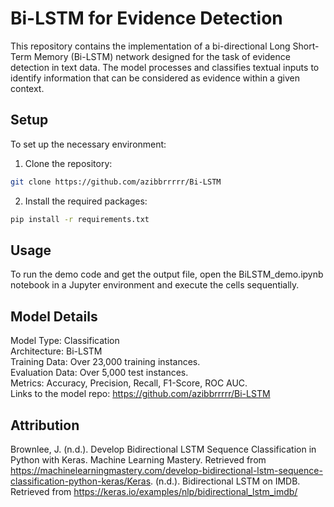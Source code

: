 # Bi-LSTM for Evidence Detection

This repository contains the implementation of a bi-directional Long Short-Term Memory (Bi-LSTM) network designed for the task of evidence detection in text data. The model processes and classifies textual inputs to identify information that can be considered as evidence within a given context.

## Setup

To set up the necessary environment:

1. Clone the repository:

```bash
git clone https://github.com/azibbrrrrr/Bi-LSTM
```

2. Install the required packages:

```bash
pip install -r requirements.txt
```

## Usage

To run the demo code and get the output file, open the BiLSTM_demo.ipynb notebook in a Jupyter environment and execute the cells sequentially.

## Model Details

Model Type: Classification  
Architecture: Bi-LSTM  
Training Data: Over 23,000 training instances.  
Evaluation Data: Over 5,000 test instances.  
Metrics: Accuracy, Precision, Recall, F1-Score, ROC AUC.  
Links to the model repo: https://github.com/azibbrrrrr/Bi-LSTM

## Attribution

Brownlee, J. (n.d.). Develop Bidirectional LSTM Sequence Classification in Python with Keras. Machine Learning Mastery. Retrieved from https://machinelearningmastery.com/develop-bidirectional-lstm-sequence-classification-python-keras/Keras. (n.d.). Bidirectional LSTM on IMDB. Retrieved from https://keras.io/examples/nlp/bidirectional_lstm_imdb/
